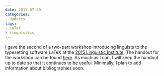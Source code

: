 ```yaml
---
date: 2015-07-29
categories:
- Updates
tags:
- LaTeX
- Linguistics
---
```


I gave the second of a two-part workshop introducing linguists to the typesetting software LaTeX at the <a href="https://lsa2015.uchicago.edu/">2015 Linguistic Institute</a>. The handout for the workshop can be found <a href="https://bit.ly/latex-workshop">here</a>. As much as I can, I will keep the handout up to date so that it continues to be useful. Minimally, I plan to add information about bibliographies soon.